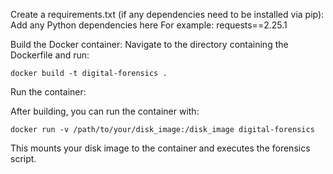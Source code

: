 Create a requirements.txt (if any dependencies need to be installed via pip):
Add any Python dependencies here
For example:
requests==2.25.1

Build the Docker container:
Navigate to the directory containing the Dockerfile and run:

    docker build -t digital-forensics .

Run the container:

After building, you can run the container with:

    docker run -v /path/to/your/disk_image:/disk_image digital-forensics

This mounts your disk image to the container and executes the forensics script.
